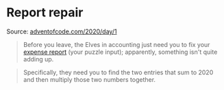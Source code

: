 # Report repair

Source: [adventofcode.com/2020/day/1](https://adventofcode.com/2020/day/1)

> Before you leave, the Elves in accounting just need you to fix your [expense report] (your puzzle input); apparently, something isn't quite adding up.

> Specifically, they need you to find the two entries that sum to 2020 and then multiply those two numbers together.

[expense report]: https://adventofcode.com/2020/day/1/input
